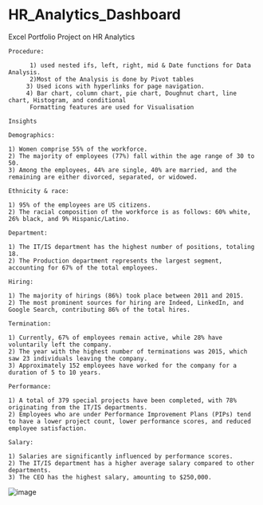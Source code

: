 # HR_Analytics_Dashboard
Excel Portfolio Project on HR Analytics

	Procedure:
	
          1) used nested ifs, left, right, mid & Date functions for Data Analysis.
          2)Most of the Analysis is done by Pivot tables
         3) Used icons with hyperlinks for page navigation.
         4) Bar chart, column chart, pie chart, Doughnut chart, line chart, Histogram, and conditional
          Formatting features are used for Visualisation

	Insights
	
	Demographics:
	
	1) Women comprise 55% of the workforce.
	2) The majority of employees (77%) fall within the age range of 30 to 50.
	3) Among the employees, 44% are single, 40% are married, and the remaining are either divorced, separated, or widowed.
	
	Ethnicity & race:
	
	1) 95% of the employees are US citizens.
	2) The racial composition of the workforce is as follows: 60% white, 26% black, and 9% Hispanic/Latino.
	
	Department:
	
	1) The IT/IS department has the highest number of positions, totaling 18.
	2) The Production department represents the largest segment, accounting for 67% of the total employees.
	
	Hiring:
	
	1) The majority of hirings (86%) took place between 2011 and 2015.
	2) The most prominent sources for hiring are Indeed, LinkedIn, and Google Search, contributing 86% of the total hires.
	
	Termination:
	
	1) Currently, 67% of employees remain active, while 28% have voluntarily left the company.
	2) The year with the highest number of terminations was 2015, which saw 23 individuals leaving the company.
	3) Approximately 152 employees have worked for the company for a duration of 5 to 10 years.
	
	Performance:
	
	1) A total of 379 special projects have been completed, with 78% originating from the IT/IS departments.
	2) Employees who are under Performance Improvement Plans (PIPs) tend to have a lower project count, lower performance scores, and reduced employee satisfaction.
	
	Salary:
	
	1) Salaries are significantly influenced by performance scores.
	2) The IT/IS department has a higher average salary compared to other departments.
	3) The CEO has the highest salary, amounting to $250,000.
![image](https://github.com/Balusanu/HR_Analytics_Dashboard/assets/124988938/ba6a83ac-19d4-4b3e-a039-9a46cd68f67e)

